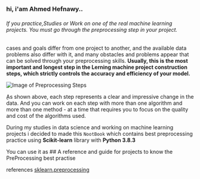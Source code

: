 ### hi, i'am Ahmed Hefnawy..    
###### If you practice,Studies or Work on one of the real machine learning projects. You must go through the preprocessing step in your project.
cases and goals differ from one project to another, and the available data problems also differ with it, and many obstacles and problems appear that can be solved through your preprocessing skills.
**Usually, this is the most important and longest step in the Lerning machine project construction steps, which strictly controls the accuracy and efficiency of your model.**


![Image of Preprocessing Steps](https://www.researchgate.net/profile/Vivek_Agarwal17/publication/291019609/figure/fig1/AS:434021189591040@1480490123208/Data-Preprocessing-Steps.png)

ِِAs shown above, each step represents a clear and impressive change in the data.
And you can work on each step with more than one algorithm and more than one method - at a time that requires you to focus on the quality and cost of the algorithms used.

During my studies in data science and working on machine learning projects i decided to made this `NootBook` which contains best preprocessing practice using **Scikit-learn** library with **Python 3.8.3**

You can use it as ## A reference and guide for projects
to know the PreProcessing best practise 

references
[sklearn.preprocessing](https://scikit-learn.org/stable/modules/preprocessing.html#preprocessing)
